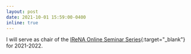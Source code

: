 ```yaml
---
layout: post
date: 2021-10-01 15:59:00-0400
inline: true
---
```


I will serve as chair of the [IReNA Online Seminar Series](https://www.jinaweb.org/events/online-seminar-series){:target="\_blank"} for 2021-2022.
